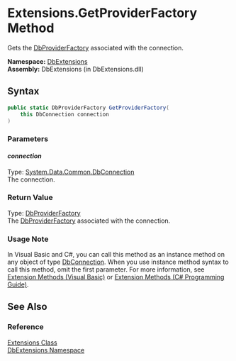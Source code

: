 Extensions.GetProviderFactory Method
====================================
Gets the [DbProviderFactory][1] associated with the connection.

**Namespace:** [DbExtensions][2]  
**Assembly:** DbExtensions (in DbExtensions.dll)

Syntax
------

```csharp
public static DbProviderFactory GetProviderFactory(
	this DbConnection connection
)
```

### Parameters

#### *connection*
Type: [System.Data.Common.DbConnection][3]  
The connection.

### Return Value
Type: [DbProviderFactory][1]  
The [DbProviderFactory][1] associated with the connection.
### Usage Note
In Visual Basic and C#, you can call this method as an instance method on any object of type [DbConnection][3]. When you use instance method syntax to call this method, omit the first parameter. For more information, see [Extension Methods (Visual Basic)][4] or [Extension Methods (C# Programming Guide)][5].

See Also
--------

### Reference
[Extensions Class][6]  
[DbExtensions Namespace][2]  

[1]: http://msdn.microsoft.com/en-us/library/c6c4a26c
[2]: ../README.md
[3]: http://msdn.microsoft.com/en-us/library/c790zwhc
[4]: http://msdn.microsoft.com/en-us/library/bb384936.aspx
[5]: http://msdn.microsoft.com/en-us/library/bb383977.aspx
[6]: README.md